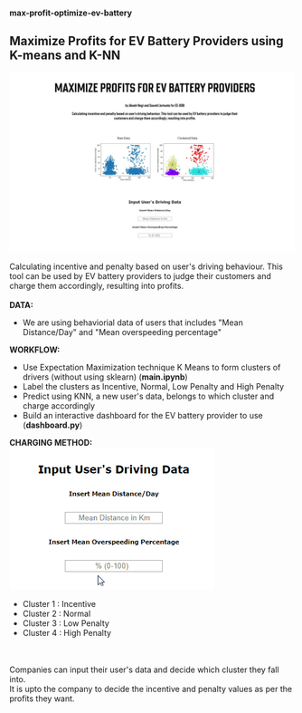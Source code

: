 #### max-profit-optimize-ev-battery
## Maximize Profits for EV Battery Providers using K-means and K-NN
![Dashboard](dash_initial.JPG)

Calculating incentive and penalty based on user's driving behaviour. This tool can be used by EV battery providers to judge their customers and charge them accordingly, resulting into profits.
\
\
**DATA:**

- We are using behaviorial data of users that includes "Mean Distance/Day" and "Mean overspeeding percentage"


**WORKFLOW:**

- Use Expectation Maximization technique K Means to form clusters of drivers (without using sklearn) (**main.ipynb**)
- Label the clusters as Incentive, Normal, Low Penalty and High Penalty
- Predict using KNN, a new user's data, belongs to which cluster and charge accordingly
- Build an interactive dashboard for the EV battery provider to use (**dashboard.py**)


**CHARGING METHOD:**\
![Charging method](input.gif) 
- Cluster 1 : Incentive
- Cluster 2 : Normal
- Cluster 3 : Low Penalty
- Cluster 4 : High Penalty

\
\
Companies can input their user's data and decide which cluster they fall into.\
It is upto the company to decide the incentive and penalty values as per the profits they want.
